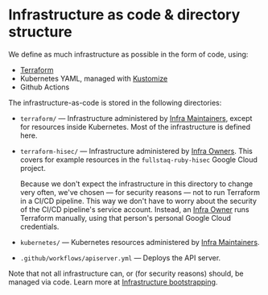 # Infrastructure as code & directory structure

We define as much infrastructure as possible in the form of code, using:

 * [Terraform](https://terraform.io)
 * Kubernetes YAML, managed with [Kustomize](https://kustomize.io/)
 * Github Actions

The infrastructure-as-code is stored in the following directories:

 * `terraform/` — Infrastructure administered by [Infra Maintainers](roles.md), except for resources inside Kubernetes. Most of the infrastructure is defined here.

 * `terraform-hisec/` — Infrastructure administered by [Infra Owners](roles.md). This covers for example resources in the `fullstaq-ruby-hisec` Google Cloud project.

   Because we don't expect the infrastructure in this directory to change very often, we've chosen — for security reasons — not to run Terraform in a CI/CD pipeline. This way we don't have to worry about the security of the CI/CD pipeline's service account. Instead, an [Infra Owner](roles.md) runs Terraform manually, using that person's personal Google Cloud credentials.

 * `kubernetes/` — Kubernetes resources administered by [Infra Maintainers](roles.md).

 * `.github/workflows/apiserver.yml` — Deploys the API server.

Note that not all infrastructure can, or (for security reasons) should, be managed via code. Learn more at [Infrastructure bootstrapping](infrastructure-bootstrapping.md).

